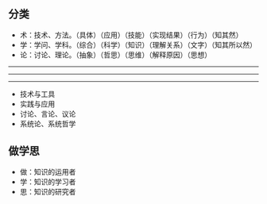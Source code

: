 ## 分类
- 术：技术、方法。（具体）（应用）（技能）（实现结果）（行为）（知其然）
- 学：学问、学科。（综合）（科学）（知识）（理解关系）（文字）（知其所以然）
- 论：讨论、理论。（抽象）（哲思）（思维）（解释原因）（思想）

---
---
---

- 技术与工具
- 实践与应用
- 讨论、言论、议论
- 系统论、系统哲学

## 做学思
- 做：知识的运用者
- 学：知识的学习者
- 思：知识的研究者

[做中学]:\
[学而不思则罔，思而不学则殆]:\

